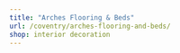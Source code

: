 ```yaml
---
title: "Arches Flooring & Beds"
url: /coventry/arches-flooring-and-beds/
shop: interior decoration
---
```

